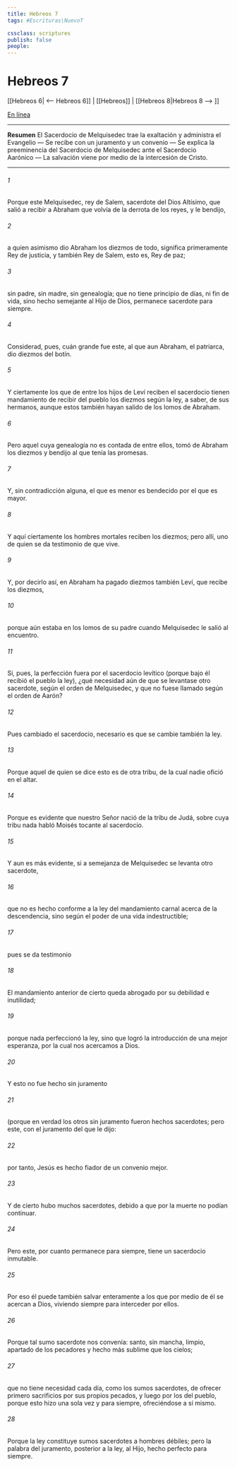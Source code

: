 ```yaml
---
title: Hebreos 7
tags: #Escrituras\NuevoT

cssclass: scriptures
publish: false
people:
---
```


# Hebreos 7
[[Hebreos 6| <-- Hebreos 6]] | [[Hebreos]] | [[Hebreos 8|Hebreos 8 --> ]]

[En línea](https://churchofjesuschrist.org/study/scriptures/nt/heb/7?lang=spa)

---
__Resumen__
El Sacerdocio de Melquisedec trae la exaltación y administra el Evangelio — Se recibe con un juramento y un convenio — Se explica la preeminencia del Sacerdocio de Melquisedec ante el Sacerdocio Aarónico — La salvación viene por medio de la intercesión de Cristo.

---
###### 1 
Porque este Melquisedec, rey de Salem, sacerdote del Dios Altísimo, que salió a recibir a Abraham que volvía de la derrota de los reyes, y le bendijo,

###### 2 
a quien asimismo dio Abraham los diezmos de todo,  significa primeramente Rey de justicia, y también Rey de Salem, esto es, Rey de paz;

###### 3 
sin padre, sin madre, sin genealogía; que no tiene principio de días, ni fin de vida, sino hecho semejante al Hijo de Dios, permanece sacerdote para siempre.

###### 4 
Considerad, pues, cuán grande fue este, al que aun Abraham, el patriarca, dio diezmos del botín.

###### 5 
Y ciertamente los que de entre los hijos de Leví reciben el sacerdocio tienen mandamiento de recibir del pueblo los diezmos según la ley, a saber, de sus hermanos, aunque estos también hayan salido de los lomos de Abraham.

###### 6 
Pero aquel cuya genealogía no es contada de entre ellos, tomó de Abraham los diezmos y bendijo al que tenía las promesas.

###### 7 
Y, sin contradicción alguna, el que es menor es bendecido por el que es mayor.

###### 8 
Y aquí ciertamente los hombres mortales reciben los diezmos; pero allí, uno de quien se da testimonio de que vive.

###### 9 
Y, por decirlo así, en Abraham ha pagado diezmos también Leví, que recibe los diezmos,

###### 10 
porque aún estaba en los lomos de su padre cuando Melquisedec le salió al encuentro.

###### 11 
Si, pues, la perfección fuera por el sacerdocio levítico (porque bajo él recibió el pueblo la ley), ¿qué necesidad  aún de que se levantase otro sacerdote, según el orden de Melquisedec, y que no fuese llamado según el orden de Aarón?

###### 12 
Pues cambiado el sacerdocio, necesario es que se cambie también la ley.

###### 13 
Porque aquel de quien se dice esto es de otra tribu, de la cual nadie ofició en el altar.

###### 14 
Porque es evidente que nuestro Señor nació de la tribu de Judá, sobre cuya tribu nada habló Moisés tocante al sacerdocio.

###### 15 
Y aun es más evidente, si a semejanza de Melquisedec se levanta otro sacerdote,

###### 16 
que no es hecho conforme a la ley del mandamiento carnal acerca de la descendencia, sino según el poder de una vida indestructible;

###### 17 
pues se da testimonio 

###### 18 
El mandamiento anterior de cierto queda abrogado por su debilidad e inutilidad;

###### 19 
porque nada perfeccionó la ley, sino que logró la introducción de una mejor esperanza, por la cual nos acercamos a Dios.

###### 20 
Y esto no fue hecho sin juramento

###### 21 
(porque en verdad los otros sin juramento fueron hechos sacerdotes; pero este, con el juramento del que le dijo:

###### 22 
por tanto, Jesús es hecho fiador de un convenio mejor.

###### 23 
Y de cierto hubo muchos sacerdotes, debido a que por la muerte no podían continuar.

###### 24 
Pero este, por cuanto permanece para siempre, tiene un sacerdocio inmutable.

###### 25 
Por eso él puede también salvar enteramente a los que por medio de él se acercan a Dios, viviendo siempre para interceder por ellos.

###### 26 
Porque tal sumo sacerdote nos convenía: santo, sin mancha, limpio, apartado de los pecadores y hecho más sublime que los cielos;

###### 27 
que no tiene necesidad cada día, como los  sumos sacerdotes, de ofrecer primero sacrificios por sus propios pecados, y luego por los del pueblo, porque esto  hizo una sola vez y para siempre, ofreciéndose a sí mismo.

###### 28 
Porque la ley constituye sumos sacerdotes a hombres débiles; pero la palabra del juramento, posterior a la ley,  al Hijo, hecho perfecto para siempre.

